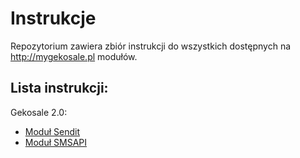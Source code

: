 Instrukcje
===

Repozytorium zawiera zbiór instrukcji do wszystkich dostępnych na http://mygekosale.pl modułów.

## Lista instrukcji:
Gekosale 2.0:
* [Moduł Sendit](senditg2.md)
* [Moduł SMSAPI](smsapig2.md)
